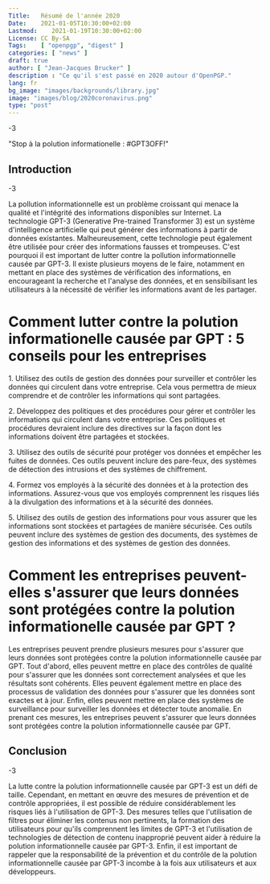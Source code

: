 ```yaml
---
Title:   Résumé de l'année 2020
Date:    2021-01-05T10:30:00+02:00
Lastmod:    2021-01-19T10:30:00+02:00
License: CC By-SA
Tags:    [ "openpgp", "digest" ]
categories: [ "news" ]
draft: true
author: [ "Jean-Jacques Brucker" ]
description : "Ce qu'il s'est passé en 2020 autour d'OpenPGP."
lang: fr
bg_image: "images/backgrounds/library.jpg"
image: "images/blog/2020coronavirus.png"
type: "post"
---
```


\-3

"Stop à la polution informationelle : #GPT3OFF!"

Introduction
------------

\-3

La pollution informationnelle est un problème croissant qui menace la qualité et l'intégrité des informations disponibles sur Internet. La technologie GPT-3 (Generative Pre-trained Transformer 3) est un système d'intelligence artificielle qui peut générer des informations à partir de données existantes. Malheureusement, cette technologie peut également être utilisée pour créer des informations fausses et trompeuses. C'est pourquoi il est important de lutter contre la pollution informationnelle causée par GPT-3. Il existe plusieurs moyens de le faire, notamment en mettant en place des systèmes de vérification des informations, en encourageant la recherche et l'analyse des données, et en sensibilisant les utilisateurs à la nécessité de vérifier les informations avant de les partager.

Comment lutter contre la polution informationelle causée par GPT : 5 conseils pour les entreprises
==================================================================================================

1\. Utilisez des outils de gestion des données pour surveiller et contrôler les données qui circulent dans votre entreprise. Cela vous permettra de mieux comprendre et de contrôler les informations qui sont partagées.

2\. Développez des politiques et des procédures pour gérer et contrôler les informations qui circulent dans votre entreprise. Ces politiques et procédures devraient inclure des directives sur la façon dont les informations doivent être partagées et stockées.

3\. Utilisez des outils de sécurité pour protéger vos données et empêcher les fuites de données. Ces outils peuvent inclure des pare-feux, des systèmes de détection des intrusions et des systèmes de chiffrement.

4\. Formez vos employés à la sécurité des données et à la protection des informations. Assurez-vous que vos employés comprennent les risques liés à la divulgation des informations et à la sécurité des données.

5\. Utilisez des outils de gestion des informations pour vous assurer que les informations sont stockées et partagées de manière sécurisée. Ces outils peuvent inclure des systèmes de gestion des documents, des systèmes de gestion des informations et des systèmes de gestion des données.

Comment les entreprises peuvent-elles s'assurer que leurs données sont protégées contre la polution informationelle causée par GPT ?
====================================================================================================================================

Les entreprises peuvent prendre plusieurs mesures pour s'assurer que leurs données sont protégées contre la polution informationnelle causée par GPT. Tout d'abord, elles peuvent mettre en place des contrôles de qualité pour s'assurer que les données sont correctement analysées et que les résultats sont cohérents. Elles peuvent également mettre en place des processus de validation des données pour s'assurer que les données sont exactes et à jour. Enfin, elles peuvent mettre en place des systèmes de surveillance pour surveiller les données et détecter toute anomalie. En prenant ces mesures, les entreprises peuvent s'assurer que leurs données sont protégées contre la polution informationnelle causée par GPT.

Conclusion
----------

\-3

La lutte contre la polution informationnelle causée par GPT-3 est un défi de taille. Cependant, en mettant en œuvre des mesures de prévention et de contrôle appropriées, il est possible de réduire considérablement les risques liés à l'utilisation de GPT-3. Des mesures telles que l'utilisation de filtres pour éliminer les contenus non pertinents, la formation des utilisateurs pour qu'ils comprennent les limites de GPT-3 et l'utilisation de technologies de détection de contenu inapproprié peuvent aider à réduire la polution informationnelle causée par GPT-3. Enfin, il est important de rappeler que la responsabilité de la prévention et du contrôle de la polution informationnelle causée par GPT-3 incombe à la fois aux utilisateurs et aux développeurs.
